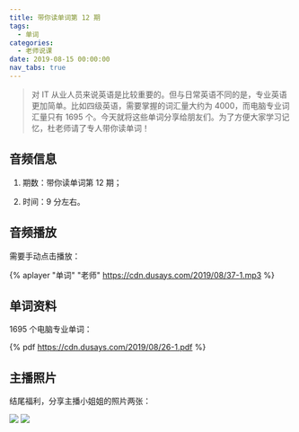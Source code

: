 ```yaml
---
title: 带你读单词第 12 期
tags:
  - 单词
categories:
  - 老师说课
date: 2019-08-15 00:00:00
nav_tabs: true
---
```


> 对 IT 从业人员来说英语是比较重要的。但与日常英语不同的是，专业英语更加简单。比如四级英语，需要掌握的词汇量大约为 4000，而电脑专业词汇量只有 1695 个。今天就将这些单词分享给朋友们。为了方便大家学习记忆，杜老师请了专人带你读单词！

<!-- more -->

## 音频信息

1. 期数：带你读单词第 12 期；

2. 时间：9 分左右。

## 音频播放

需要手动点击播放：

{% aplayer "单词" "老师" https://cdn.dusays.com/2019/08/37-1.mp3 %}

## 单词资料

1695 个电脑专业单词：

{% pdf https://cdn.dusays.com/2019/08/26-1.pdf %}

## 主播照片

结尾福利，分享主播小姐姐的照片两张：

![](https://cdn.dusays.com/2019/08/37-1.jpg)
![](https://cdn.dusays.com/2019/08/37-2.jpg)
